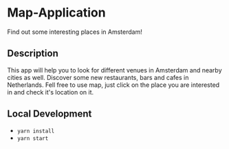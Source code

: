 # Map-Application
Find out some interesting places in Amsterdam!

## Description
This app will help you to look for different venues in Amsterdam and nearby cities as well. 
Discover some new restaurants, bars and cafes in Netherlands.
Fell free to use map, just click on the place you are interested in and check it's location on it.

## Local Development
- `yarn install`
- `yarn start`
